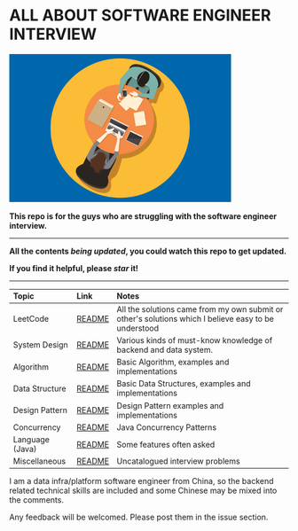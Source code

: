 # ALL ABOUT SOFTWARE ENGINEER INTERVIEW
![logo.png](imgs/logo.png)


**This repo is for the guys who are struggling with the software engineer interview.**

----------------------------------------------------------------------------------
**All the contents *being updated*, you could watch this repo to get updated.**

**If you find it helpful, please *star* it!**

---------------------------------------------

| Topic           | Link                                                               | Notes                                                                                                 |
|:----------------|:-------------------------------------------------------------------|:------------------------------------------------------------------------------------------------------|
| LeetCode        | [README](src/main/java/org/gnuhpc/bigdata/leetcode/README.md)      | All the solutions came from my own submit or other's solutions which I believe  easy to be understood |
| System Design   | [README](src/main/java/org/gnuhpc/bigdata/systemdesign/README.MD)  | Various kinds of must-know knowledge of backend and data system.                                      |
| Algorithm       | [README](src/main/java/org/gnuhpc/bigdata/algorithm/README.md)     | Basic Algorithm, examples and implementations                                                         |
| Data Structure  | [README](src/main/java/org/gnuhpc/bigdata/datastructure/README.md) | Basic Data Structures, examples and implementations                                                   |
| Design Pattern  | [README](src/main/java/org/gnuhpc/bigdata/designpattern/README.md) | Design Pattern examples and implementations                                                           |
| Concurrency     | [README](src/main/java/org/gnuhpc/bigdata/concurrency/README.md)   | Java Concurrency Patterns                                                                             |
| Language (Java) | [README](src/main/java/org/gnuhpc/bigdata/lang/README.md)          | Some features often asked                                                                             |
| Miscellaneous   | [README](src/main/java/org/gnuhpc/bigdata/misc/README.md)          | Uncatalogued interview problems                                                                       |

I am a data infra/platform software engineer from China, so the backend related technical skills are included and some Chinese may be mixed into the comments.

Any feedback will be welcomed. Please post them in the issue section.


